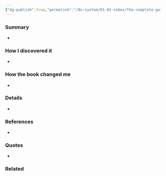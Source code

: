 ```yaml
---
{"dg-publish":true,"permalink":"/0x-system/01-02-inbox/the-complete-guide-to-memory-by-scott-young-and-jakub-jilek/","title":"The Complete Guide to Memory by Scott Young and Jakub Jilek","dgShowBacklinks":false}
---
```



### Summary
- 

### How I discovered it
- 

### How the book changed me
- 

### Details
- 

### References
- 

### Quotes
- 

### Related


